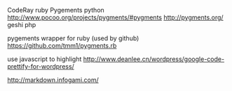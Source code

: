 
CodeRay ruby
Pygements python
http://www.pocoo.org/projects/pygments/#pygments
http://pygments.org/
geshi php


pygements wrapper for ruby (used by github)
https://github.com/tmm1/pygments.rb

use javascript to highlight
http://www.deanlee.cn/wordpress/google-code-prettify-for-wordpress/

http://markdown.infogami.com/
